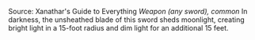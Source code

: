 Source: Xanathar's Guide to Everything
*Weapon (any sword), common*
In darkness, the unsheathed blade of this sword sheds moonlight, creating bright light in a 15-foot radius and dim light for an additional 15 feet.